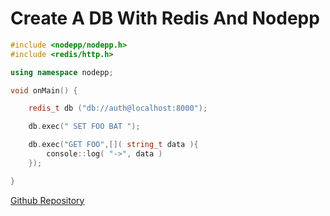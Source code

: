 # Create A DB With Redis And Nodepp

```cpp
#include <nodepp/nodepp.h>
#include <redis/http.h>

using namespace nodepp;

void onMain() {

    redis_t db ("db://auth@localhost:8000");

    db.exec(" SET FOO BAT ");

    db.exec("GET FOO",[]( string_t data ){
        console::log( "->", data )
    });

}
```

[Github Repository](https://github.com/NodeppOficial/nodepp-redis)
